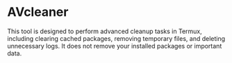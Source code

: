 # AVcleaner
This tool is designed to perform advanced cleanup tasks in Termux, including clearing cached packages, removing temporary files, and deleting unnecessary logs. It does not remove your installed packages or important data. 
